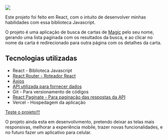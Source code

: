 <a href='https://planecards.vercel.app/'><img src='https://github.com/FelipeDH9/planecards/blob/main/src/assets/logos/planeCardsLogo.png'></a>

Este projeto foi feito em React, com o intuito de desenvolver minhas habilidades com essa biblioteca Javascript.

O projeto é uma aplicação de busca de cartas de <a href="https://magic.wizards.com/pt-BR">Magic</a> pelo seu nome, gerando uma lista paginada com os resultados da busca, e ao clicar no nome da carta é redirecionado para outra página com os detalhes da carta.

## Tecnologias utilizadas
<ul> 
  <li>React - Biblioteca Javascript</li>
  <li><a href="https://reactrouter.com/docs/en/v6/getting-started/overview" target="_blank">React Router - Roteador React</a></li>
  <li><a href="https://axios-http.com/ptbr/docs/intro" target="_blank">Axios</a></li>
  <li><a href="https://docs.magicthegathering.io/" target="_blank">API utilizada para fornecer dados</a></li>
  <li>Git - Para versionamento de códigos</li>
  <li><a href='https://www.npmjs.com/package/react-paginate' target"_blank">React Paginate - Para paginação das respostas da API</a></li>
  <li>Vercel - Hospedagem da aplicação</li>
</ul>

<a href="https://planecards.vercel.app/">Teste o projeto!!!</a>


O projeto ainda esta em desenvolivmento, pretendo deixar as telas mais responsivas, melhorar a experiência mobile, trazer novas funcionalidades, e no futuro fazer um aplicativo para celular.
